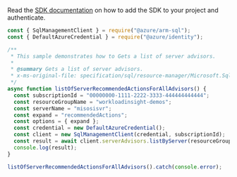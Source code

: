 Read the [SDK documentation](https://github.com/Azure/azure-sdk-for-js/blob/%40azure%2Farm-sql_9.0.1/sdk/sql/arm-sql/README.md) on how to add the SDK to your project and authenticate.

```javascript
const { SqlManagementClient } = require("@azure/arm-sql");
const { DefaultAzureCredential } = require("@azure/identity");

/**
 * This sample demonstrates how to Gets a list of server advisors.
 *
 * @summary Gets a list of server advisors.
 * x-ms-original-file: specification/sql/resource-manager/Microsoft.Sql/preview/2020-11-01-preview/examples/ServerRecommendedActionListExpand.json
 */
async function listOfServerRecommendedActionsForAllAdvisors() {
  const subscriptionId = "00000000-1111-2222-3333-444444444444";
  const resourceGroupName = "workloadinsight-demos";
  const serverName = "misosisvr";
  const expand = "recommendedActions";
  const options = { expand };
  const credential = new DefaultAzureCredential();
  const client = new SqlManagementClient(credential, subscriptionId);
  const result = await client.serverAdvisors.listByServer(resourceGroupName, serverName, options);
  console.log(result);
}

listOfServerRecommendedActionsForAllAdvisors().catch(console.error);
```
